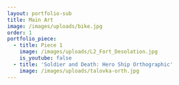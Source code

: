 ```yaml
---
layout: portfolio-sub
title: Main Art
image: /images/uploads/bike.jpg
order: 1
portfolio_piece:
  - title: Piece 1
    image: /images/uploads/L2_Fort_Desolation.jpg
    is_youtube: false
  - title: 'Soldier and Death: Hero Ship Orthographic'
    image: /images/uploads/talovka-orth.jpg
---
```


